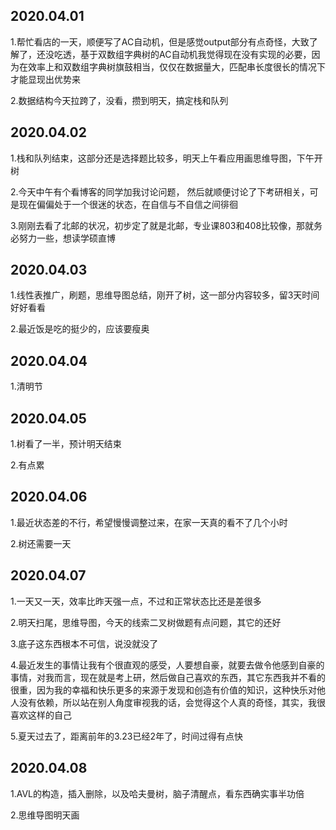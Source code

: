 ## 2020.04.01
1.帮忙看店的一天，顺便写了AC自动机，但是感觉output部分有点奇怪，大致了解了，还没吃透，基于双数组字典树的AC自动机我觉得现在没有实现的必要，因为在效率上和双数组字典树旗鼓相当，仅仅在数据量大，匹配串长度很长的情况下才能显现出优势来

2.数据结构今天拉跨了，没看，攒到明天，搞定栈和队列

## 2020.04.02
1.栈和队列结束，这部分还是选择题比较多，明天上午看应用画思维导图，下午开树

2.今天中午有个看博客的同学加我讨论问题， 然后就顺便讨论了下考研相关，可是现在偏偏处于一个很迷的状态，在自信与不自信之间徘徊

3.刚刚去看了北邮的状况，初步定了就是北邮，专业课803和408比较像，那就务必努力一些，想读学硕直博

## 2020.04.03
1.线性表推广，刷题，思维导图总结，刚开了树，这一部分内容较多，留3天时间好好看看

2.最近饭是吃的挺少的，应该要瘦奥

## 2020.04.04
1.清明节

## 2020.04.05
1.树看了一半，预计明天结束

2.有点累

## 2020.04.06
1.最近状态差的不行，希望慢慢调整过来，在家一天真的看不了几个小时

2.树还需要一天

## 2020.04.07
1.一天又一天，效率比昨天强一点，不过和正常状态比还是差很多

2.明天扫尾，思维导图，今天的线索二叉树做题有点问题，其它的还好

3.底子这东西根本不可信，说没就没了

4.最近发生的事情让我有个很直观的感受，人要想自豪，就要去做令他感到自豪的事情，对我而言，现在就是考上研，然后做自己喜欢的东西，其它东西我并不看的很重，因为我的幸福和快乐更多的来源于发现和创造有价值的知识，这种快乐对他人没有依赖，所以站在别人角度审视我的话，会觉得这个人真的奇怪，其实，我很喜欢这样的自己

5.夏天过去了，距离前年的3.23已经2年了，时间过得有点快

## 2020.04.08
1.AVL的构造，插入删除，以及哈夫曼树，脑子清醒点，看东西确实事半功倍

2.思维导图明天画
